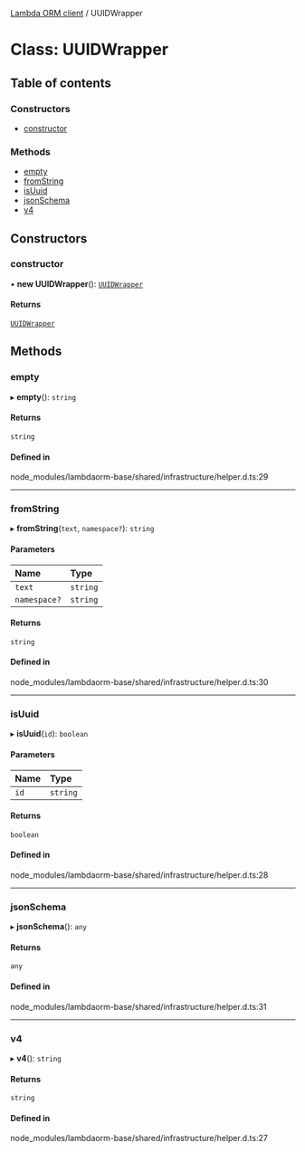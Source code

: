 [Lambda ORM client](../README.md) / UUIDWrapper

# Class: UUIDWrapper

## Table of contents

### Constructors

- [constructor](UUIDWrapper.md#constructor)

### Methods

- [empty](UUIDWrapper.md#empty)
- [fromString](UUIDWrapper.md#fromstring)
- [isUuid](UUIDWrapper.md#isuuid)
- [jsonSchema](UUIDWrapper.md#jsonschema)
- [v4](UUIDWrapper.md#v4)

## Constructors

### constructor

• **new UUIDWrapper**(): [`UUIDWrapper`](UUIDWrapper.md)

#### Returns

[`UUIDWrapper`](UUIDWrapper.md)

## Methods

### empty

▸ **empty**(): `string`

#### Returns

`string`

#### Defined in

node_modules/lambdaorm-base/shared/infrastructure/helper.d.ts:29

___

### fromString

▸ **fromString**(`text`, `namespace?`): `string`

#### Parameters

| Name | Type |
| :------ | :------ |
| `text` | `string` |
| `namespace?` | `string` |

#### Returns

`string`

#### Defined in

node_modules/lambdaorm-base/shared/infrastructure/helper.d.ts:30

___

### isUuid

▸ **isUuid**(`id`): `boolean`

#### Parameters

| Name | Type |
| :------ | :------ |
| `id` | `string` |

#### Returns

`boolean`

#### Defined in

node_modules/lambdaorm-base/shared/infrastructure/helper.d.ts:28

___

### jsonSchema

▸ **jsonSchema**(): `any`

#### Returns

`any`

#### Defined in

node_modules/lambdaorm-base/shared/infrastructure/helper.d.ts:31

___

### v4

▸ **v4**(): `string`

#### Returns

`string`

#### Defined in

node_modules/lambdaorm-base/shared/infrastructure/helper.d.ts:27

